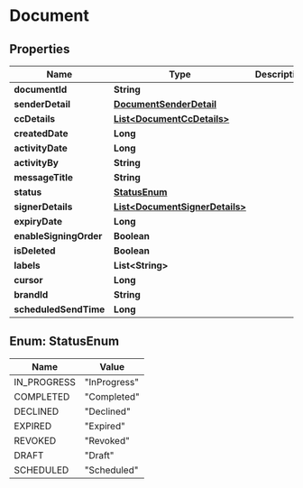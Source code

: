 

# Document


## Properties

| Name | Type | Description | Notes |
|------------ | ------------- | ------------- | -------------|
|**documentId** | **String** |  |  [optional] |
|**senderDetail** | [**DocumentSenderDetail**](DocumentSenderDetail.md) |  |  [optional] |
|**ccDetails** | [**List&lt;DocumentCcDetails&gt;**](DocumentCcDetails.md) |  |  [optional] |
|**createdDate** | **Long** |  |  [optional] |
|**activityDate** | **Long** |  |  [optional] |
|**activityBy** | **String** |  |  [optional] |
|**messageTitle** | **String** |  |  [optional] |
|**status** | [**StatusEnum**](#StatusEnum) |  |  [optional] |
|**signerDetails** | [**List&lt;DocumentSignerDetails&gt;**](DocumentSignerDetails.md) |  |  [optional] |
|**expiryDate** | **Long** |  |  [optional] |
|**enableSigningOrder** | **Boolean** |  |  [optional] |
|**isDeleted** | **Boolean** |  |  [optional] |
|**labels** | **List&lt;String&gt;** |  |  [optional] |
|**cursor** | **Long** |  |  [optional] |
|**brandId** | **String** |  |  [optional] |
|**scheduledSendTime** | **Long** |  |  [optional] |



## Enum: StatusEnum

| Name | Value |
|---- | -----|
| IN_PROGRESS | &quot;InProgress&quot; |
| COMPLETED | &quot;Completed&quot; |
| DECLINED | &quot;Declined&quot; |
| EXPIRED | &quot;Expired&quot; |
| REVOKED | &quot;Revoked&quot; |
| DRAFT | &quot;Draft&quot; |
| SCHEDULED | &quot;Scheduled&quot; |



